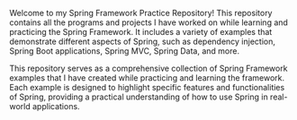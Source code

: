 Welcome to my Spring Framework Practice Repository! This repository contains all the programs and projects I have worked on while learning and practicing the Spring Framework. It includes a variety of examples that demonstrate different aspects of Spring, such as dependency injection, Spring Boot applications, Spring MVC, Spring Data, and more.

This repository serves as a comprehensive collection of Spring Framework examples that I have created while practicing and learning the framework. Each example is designed to highlight specific features and functionalities of Spring, providing a practical understanding of how to use Spring in real-world applications.
